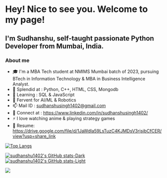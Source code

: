 # Hey! Nice to see you. Welcome to my page!
## I'm Sudhanshu, self-taught passionate Python Developer from Mumbai, India.

### About me
- 🎓 I'm a MBA Tech student at NMIMS Mumbai batch of 2023, pursuing BTech in Information Technology & MBA in Business Intelligence Analyst.
- 💪 Splendid at : Python, C++, HTML, CSS, Mongodb
- 👀 Learning : SQL & JavaScript
- 🌟 Fervent for AI/ML & Robotics
- 📫 Mail ID : sudhanshusingh1402@gmail.com
- 🙌 Connect at : https://www.linkedin.com/in/sudhanshusingh1402/ 
- ⚡ I love watching anime & playing strategy games
- 📝 Resume: https://drive.google.com/file/d/1JaWdla59LsTuzC4KJMDsV3rjsjbCfCER/view?usp=share_link


[![Top Langs](https://github-readme-stats.vercel.app/api/top-langs/?username=sudhanshu1402&layout=compact)](https://github.com/sudhanshu1402/github-readme-stats)

[![sudhanshu1402's GitHub stats-Dark](https://github-readme-stats.vercel.app/api?username=sudhanshu1402&show_icons=true&theme=dark)](https://github.com/sudhanshu1402/github-readme-stats#gh-dark-mode-only)
[![sudhanshu1402's GitHub stats-Light](https://github-readme-stats.vercel.app/api?username=sudhanshu1402&show_icons=true&theme=dark)](https://github.com/sudhanshu1402/github-readme-stats#gh-light-mode-only)

<img src="https://github-readme-streak-stats.herokuapp.com/?user=sudhanshu1402"/>

